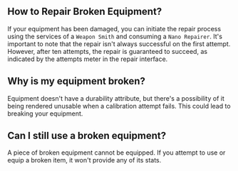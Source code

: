## How to Repair Broken Equipment?

If your equipment has been damaged, you can initiate the repair process using the services of a `Weapon Smith` and consuming a `Nano Repairer`. It's important to note that the repair isn't always successful on the first attempt. However, after ten attempts, the repair is guaranteed to succeed, as indicated by the attempts meter in the repair interface.

## Why is my equipment broken?

Equipment doesn't have a durability attribute, but there's a possibility of it being rendered unusable when a calibration attempt fails. This could lead to breaking your equipment.

## Can I still use a broken equipment?

A piece of broken equipment cannot be equipped. If you attempt to use or equip a broken item, it won't provide any of its stats.
